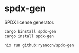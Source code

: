 <!--
SPDX-FileCopyrightText: 2024 Ryan Cao <hello@ryanccn.dev>

SPDX-License-Identifier: CC-BY-NC-SA-4.0
-->

# spdx-gen

SPDX license generator.

```bash
cargo binstall spdx-gen
cargo install spdx-gen
```

```bash
nix run github:ryanccn/spdx-gen
```
